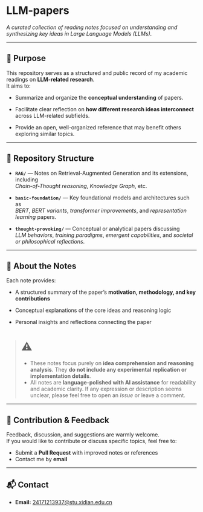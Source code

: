 # LLM-papers

_A curated collection of reading notes focused on understanding and synthesizing key ideas in Large Language Models (LLMs)._

---

## 🎯 Purpose

This repository serves as a structured and public record of my academic readings on **LLM-related research**.  
It aims to:

- Summarize and organize the **conceptual understanding** of papers.
    
- Facilitate clear reflection on **how different research ideas interconnect** across LLM-related subfields.
    
- Provide an open, well-organized reference that may benefit others exploring similar topics.


---

## 📂 Repository Structure


- **`RAG/`** — Notes on Retrieval-Augmented Generation and its extensions, including  
    _Chain-of-Thought reasoning_, _Knowledge Graph_, etc.
    
- **`basic-foundation/`** — Key foundational models and architectures such as  
    _BERT_, _BERT variants_, _transformer improvements_, and _representation learning_ papers.
    
- **`thought-provoking/`** — Conceptual or analytical papers discussing  
    _LLM behaviors_, _training paradigms_, _emergent capabilities_, and _societal or philosophical reflections_.
    

---

## 🧩 About the Notes

Each note provides:

- A structured summary of the paper’s **motivation, methodology, and key contributions**
    
- Conceptual explanations of the core ideas and reasoning logic
    
- Personal insights and reflections connecting the paper
    

> # ⚠️ 
> - These notes focus purely on **idea comprehension and reasoning analysis**.  They **do not include any experimental replication or implementation details**.
> - All notes are **language-polished with AI assistance** for readability and academic clarity.  If any expression or description seems unclear, please feel free to open an _Issue_ or leave a comment.

---

## 🤝 Contribution & Feedback

Feedback, discussion, and suggestions are warmly welcome.  
If you would like to contribute or discuss specific topics, feel free to:

- Submit a **Pull Request** with improved notes or references
- Contact me by **email**

---

## 📬 Contact

- **Email:** 24171213937@stu.xidian.edu.cn

